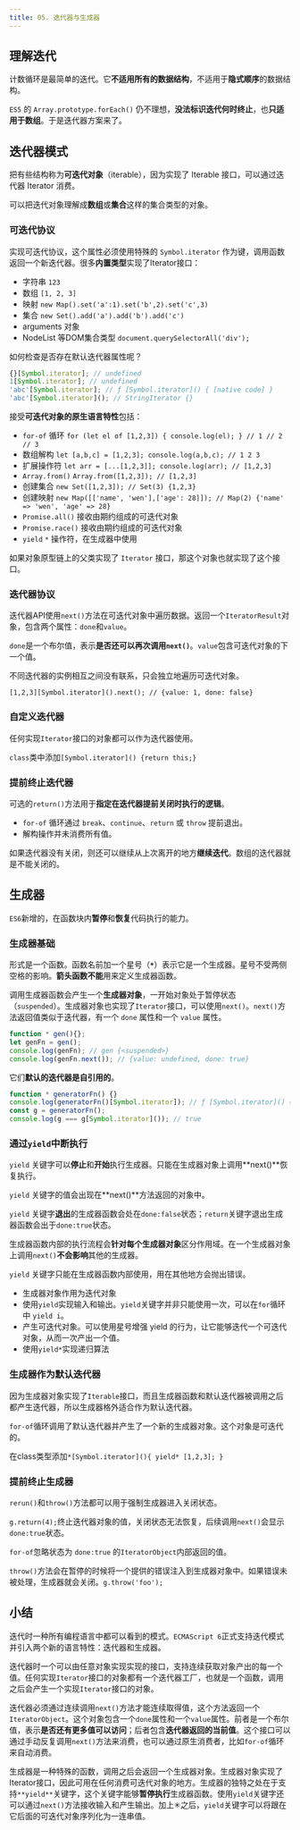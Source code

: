 ```yaml
---
title: 05. 迭代器与生成器
---
```


## 理解迭代

计数循环是最简单的迭代。它**不适用所有的数据结构**，不适用于**隐式顺序**的数据结构。

`ES5` 的 `Array.prototype.forEach()` 仍不理想，**没法标识迭代何时终止**，也**只适用于数组**。于是迭代器方案来了。

## 迭代器模式

把有些结构称为**可迭代对象**（iterable），因为实现了 Iterable 接口，可以通过迭代器 Iterator 消费。

可以把迭代对象理解成**数组**或**集合**这样的集合类型的对象。

### 可迭代协议

实现可迭代协议，这个属性必须使用特殊的 `Symbol.iterator` 作为键，调用函数返回一个新迭代器。很多**内置类型**实现了Iterator接口：

- 字符串 `123`
- 数组 `[1, 2, 3]`
- 映射 `new Map().set('a':1).set('b',2).set('c',3)`
- 集合 `new Set().add('a').add('b').add('c')`
- arguments 对象
- NodeList 等DOM集合类型 `document.querySelectorAll('div');`

如何检查是否存在默认迭代器属性呢？

```js
{}[Symbol.iterator]; // undefined
1[Symbol.iterator]; // undefined
'abc'[Symbol.iterator]; // ƒ [Symbol.iterator]() { [native code] }
'abc'[Symbol.iterator](); // StringIterator {}
```

接受**可迭代对象的原生语言特性**包括：

- `for-of`  循环  `for (let el of [1,2,3]) { console.log(el); } // 1 // 2 // 3`
- 数组解构  `let [a,b,c] = [1,2,3]; console.log(a,b,c); // 1 2 3`
- 扩展操作符  `let arr = [...[1,2,3]]; console.log(arr); // [1,2,3]`
- `Array.from()`  `Array.from([1,2,3]); // [1,2,3]`
- 创建集合  `new Set([1,2,3]); // Set(3) {1,2,3}`
- 创建映射  `new Map([['name', 'wen'],['age': 28]]); // Map(2) {'name' => 'wen', 'age' => 28}`
- `Promise.all()` 接收由期约组成的可迭代对象
- `Promise.race()` 接收由期约组成的可迭代对象
- `yield` `*` 操作符，在生成器中使用

如果对象原型链上的父类实现了 `Iterator` 接口，那这个对象也就实现了这个接口。

### 迭代器协议

迭代器API使用`next()`方法在可迭代对象中遍历数据。返回一个`IteratorResult`对象，包含两个属性：`done`和`value`。

`done`是一个布尔值，表示**是否还可以再次调用`next()`**。`value`包含可迭代对象的下一个值。

不同迭代器的实例相互之间没有联系，只会独立地遍历可迭代对象。

`[1,2,3][Symbol.iterator]().next(); // {value: 1, done: false}`

### 自定义迭代器

任何实现`Iterator`接口的对象都可以作为迭代器使用。

`class`类中添加`[Symbol.iterator]() {return this;}`

### 提前终止迭代器

可选的`return()`方法用于**指定在迭代器提前关闭时执行的逻辑**。

- `for-of` 循环通过 `break`、`continue`、`return` 或 `throw` 提前退出。
- 解构操作并未消费所有值。

如果迭代器没有关闭，则还可以继续从上次离开的地方**继续迭代**。数组的迭代器就是不能关闭的。

## 生成器

`ES6`新增的，在函数块内**暂停**和**恢复**代码执行的能力。

### 生成器基础

形式是一个函数。函数名前加一个星号（**`*`**）表示它是一个生成器。星号不受两侧空格的影响。**箭头函数不能**用来定义生成器函数。

调用生成器函数会产生一个**生成器对象**，一开始对象处于暂停状态（`suspended`）。生成器对象也实现了`Iterator`接口，可以使用`next()`。`next()`方法返回值类似于迭代器，有一个 `done` 属性和一个 `value` 属性。

```js
function * gen(){}; 
let genFn = gen(); 
console.log(genFn); // gen {<suspended>}
console.log(genFn.next()); // {value: undefined, done: true}
```

它们**默认的迭代器是自引用的**。

```js
function * generatorFn() {}
console.log(generatorFn()[Symbol.iterator]); // ƒ [Symbol.iterator]() { [native code] }
const g = generatorFn();
console.log(g === g[Symbol.iterator]()); // true
```

### 通过`yield`中断执行

`yield` 关键字可以**停止**和**开始**执行生成器。只能在生成器对象上调用**next()**恢复执行。

`yield` 关键字的值会出现在**next()**方法返回的对象中。

`yield` 关键字**退出**的生成器函数会处在`done:false`状态；`return`关键字退出生成器函数会出于`done:true`状态。

生成器函数内部的执行流程会**针对每个生成器对象**区分作用域。在一个生成器对象上调用`next()`**不会影响**其他的生成器。

`yield` 关键字只能在生成器函数内部使用，用在其他地方会抛出错误。

- 生成器对象作用为迭代对象
- 使用`yield`实现输入和输出。`yield`关键字并非只能使用一次，可以在`for`循环中 `yield i`。
- 产生可迭代对象。可以使用星号增强 yield 的行为，让它能够迭代一个可迭代对象，从而一次产出一个值。
- 使用`yield*`实现递归算法

### 生成器作为默认迭代器

因为生成器对象实现了`Iterable`接口，而且生成器函数和默认迭代器被调用之后都产生迭代器，所以生成器格外适合作为默认迭代器。

`for-of`循环调用了默认迭代器并产生了一个新的生成器对象。这个对象是可迭代的。

在class类型添加`*[Symbol.iterator](){ yield* [1,2,3]; }`

### 提前终止生成器

`rerun()`和`throw()`方法都可以用于强制生成器进入关闭状态。

`g.return(4);`终止迭代器对象的值，关闭状态无法恢复，后续调用`next()`会显示`done:true`状态。

`for-of`忽略状态为 `done:true` 的`IteratorObject`内部返回的值。

`throw()`方法会在暂停的时候将一个提供的错误注入到生成器对象中。如果错误未被处理，生成器就会关闭。`g.throw('foo');`

## 小结

迭代时一种所有编程语言中都可以看到的模式。`ECMAScript 6`正式支持迭代模式并引入两个新的语言特性：迭代器和生成器。

迭代器时一个可以由任意对象实现实现的接口，支持连续获取对象产出的每一个值。任何实现`Iterator`接口的对象都有一个迭代器工厂，也就是一个函数，调用之后会产生一个实现`Iterator`接口的对象。

迭代器必须通过连续调用`next()`方法才能连续取得值，这个方法返回一个`IteratorObject`。这个对象包含一个`done`属性和一个`value`属性。前者是一个布尔值，表示**是否还有更多值可以访问**；后者包含**迭代器返回的当前值**。这个接口可以通过手动反复调用`next()`方法来消费，也可以通过原生消费者，比如`for-of`循环来自动消费。

生成器是一种特殊的函数，调用之后会返回一个生成器对象。生成器对象实现了Iterator接口，因此可用在任何消费可迭代对象的地方。生成器的独特之处在于支持`**yield**`关键字，这个关键字能够**暂停执行**生成器函数。使用`yield`关键字还可以通过`next()`方法接收输入和产生输出。加上✳之后，`yield`关键字可以将跟在它后面的可迭代对象序列化为一连串值。
